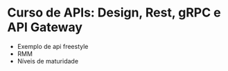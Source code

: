 # Curso de APIs: Design, Rest, gRPC e API Gateway

- Exemplo de api freestyle
- RMM
- Níveis de maturidade
  
